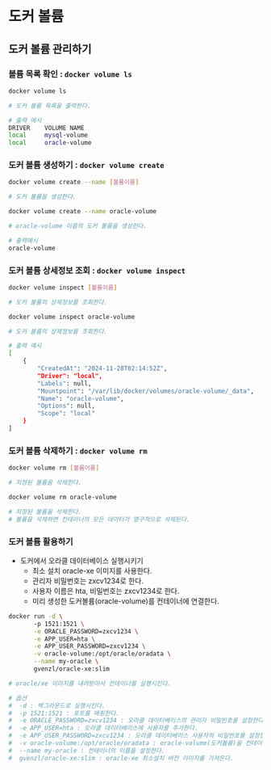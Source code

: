# 도커 볼륨
## 도커 볼륨 관리하기

### 볼륨 목록 확인 : ```docker volume ls```

```bash
docker volume ls

# 도커 볼륨 목록을 출력한다.

# 출력 예시
DRIVER    VOLUME NAME
local     mysql-volume
local     oracle-volume
```

### 도커 볼륨 생성하기 : ```docker volume create```

```bash
docker volume create --name [볼륨이름]

# 도커 볼륨을 생성한다.
```

```bash
docker volume create --name oracle-volume

# oracle-volume 이름의 도커 볼륨을 생성한다.

# 출력예시
oracle-volume
```

### 도커 볼륨 상세정보 조회 : ```docker volume inspect```

```bash
docker volume inspect [볼륨이름]

# 도커 볼륨의 상제정보를 조회한다.
```

```bash
docker volume inspect oracle-volume

# 도커 볼륨의 상제정보를 조회한다.

# 출력 예시
[
    {
        "CreatedAt": "2024-11-28T02:14:52Z",
        "Driver": "local",
        "Labels": null,
        "Mountpoint": "/var/lib/docker/volumes/oracle-volume/_data",
        "Name": "oracle-volume",
        "Options": null,
        "Scope": "local"
    }
]
```

### 도커 볼륨 삭제하기 : ```docker volume rm```

```bash
docker volume rm [볼륨이름]

# 지정된 볼륨을 삭제한다.
```

```bash
docker volume rm oracle-volume

# 지정된 볼륨을 삭제한다.
# 볼륨을 삭제하면 컨테이너의 모든 데이터가 영구적으로 삭제된다.
```

### 도커 볼륨 활용하기

- 도커에서 오라클 데이터베이스 실행시키기
  - 최소 설치 oracle-xe 이미지를 사용한다.
  - 관리자 비밀번호는 zxcv1234로 한다.
  - 사용자 이름은 hta, 비밀번호는 zxcv1234로 한다.
  - 미리 생성한 도커볼륨(oracle-volume)를 컨테이너에 연결한다.

```bash
docker run -d \ 
       -p 1521:1521 \
       -e ORACLE_PASSWORD=zxcv1234 \
       -e APP_USER=hta \
       -e APP_USER_PASSWORD=zxcv1234 \
       -v oracle-volume:/opt/oracle/oradata \
       --name my-oracle \
       gvenzl/oracle-xe:slim

# oracle/xe 이미지를 내려받아서 컨테이너를 실행시킨다.

# 옵션
#  -d : 백그라운드로 실행시킨다.
#  -p 1521:1521 : 포트를 매핑한다.
#  -e ORACLE_PASSWORD=zxcv1234 : 오라클 데이터베이스의 관리자 비밀빈호를 설정한다.
#  -e APP_USER=hta : 오라클 데이터베이스에 사용자를 추가한다.
#  -e APP_USER_PASSWORD=zxcv1234 : 오라클 데이터베이스 사용자의 비밀번호를 설정한다.
#  -v oracle-volume:/opt/oracle/oradata : oracle-volume(도커볼륨)을 컨테이너와 연결한다.
#  --name my-oracle : 컨테이너의 이름을 설정한다.
#  gvenzl/oracle-xe:slim : oracle-xe 최소설치 버전 이미지를 가져온다.

```